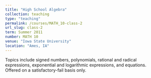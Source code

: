 ```yaml
---
title: "High School Algebra"
collection: teaching
type: "teaching"
permalink: /courses/MATH_10-class-2
url_slug: class-2
term: Summer 2011
number: MATH 10
venue: "Iowa State University"
location: "Ames, IA"
---
```


Topics include signed numbers, polynomials, rational and radical expressions, exponential and logarithmic expressions, and equations. Offered on a satisfactory-fail basis only.
